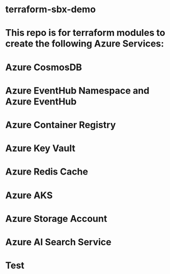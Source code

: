 # terraform-sbx-demo

# This repo is for terraform modules to create the following Azure Services:

# Azure CosmosDB
# Azure EventHub Namespace and Azure EventHub
# Azure Container Registry
# Azure Key Vault
# Azure Redis Cache
# Azure AKS
# Azure Storage Account
# Azure AI Search Service
# Test
